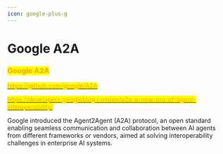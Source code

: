 ```yaml
---
icon: google-plus-g
---
```


# Google A2A

### <mark style="color:orange;">Google A2A</mark>

[<mark style="color:orange;">https://github.com/google/A2A</mark>](https://github.com/google/A2A)

[<mark style="color:orange;">https://developers.googleblog.com/en/a2a-a-new-era-of-agent-interoperability/</mark>](https://developers.googleblog.com/en/a2a-a-new-era-of-agent-interoperability/)

Google introduced the Agent2Agent (A2A) protocol, an open standard enabling seamless communication and collaboration between AI agents from different frameworks or vendors, aimed at solving interoperability challenges in enterprise AI systems.

